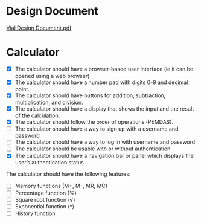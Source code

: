 # Design Document
[Vial Design Document.pdf](https://github.com/veilance/calculator/files/10984959/Vial.Design.Document.pdf)

# Calculator

- [x] The calculator should have a browser-based user interface (ie it can be opened using a web browser)
- [x] The calculator should have a number pad with digits 0-9 and decimal point.
- [x] The calculator should have buttons for addition, subtraction, multiplication, and division.
- [x] The calculator should have a display that shows the input and the result of the calculation.
- [x] The calculator should follow the order of operations (PEMDAS).
- [ ] The calculator should have a way to sign up with a username and password
- [ ] The calculator should have a way to log in with username and password
- [ ] The calculator should be usable with or without authentication
- [x] The calculator should have a navigation bar or panel which displays the user’s authentication status

The calculator should have the following features:
- [ ] Memory functions (M+, M-, MR, MC)
- [ ] Percentage function (%)
- [ ] Square root function (√)
- [ ] Exponential function (^)
- [ ] History function
